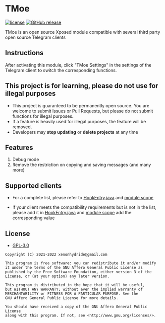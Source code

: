 # TMoe

[![license](https://img.shields.io/github/license/cinit/TMoe.svg)](https://www.gnu.org/licenses/gpl-3.0.html)
[![GitHub release](https://img.shields.io/github/release/cinit/TMoe.svg)](https://github.com/cinit/TMoe/releases/latest)

TMoe is an open source Xposed module compatible with several third party open source Telegram clients

## Instructions

After activating this module, click "TMoe Settings" in the settings of the Telegram client to switch the corresponding functions.

## This project is for learning, please do not use for illegal purposes

- This project is guaranteed to be permanently open source. You are welcome to submit Issues or Pull Requests, but please do not submit functions for illegal purposes.
- If a feature is heavily used for illegal purposes, the feature will be removed.
- Developers may **stop updating** or **delete projects** at any time

## Features

1. Debug mode
2. Remove the restriction on copying and saving messages (and many more)

## Supported clients

- For a complete list, please refer to [HookEntry.java](app/src/main/java/cc/ioctl/tmoe/startup/HookEntry.java)
  and [module scope](app/src/main/res/values/arrays.xml)

- If your client meets the compatibility requirements but is not in the list, please add it in [HookEntry.java](app/src/main/java/cc/ioctl/tmoe/startup/HookEntry.java)
  and [module scope](app/src/main/res/values/arrays.xml) add the corresponding value

## License

- [GPL-3.0](https://www.gnu.org/licenses/gpl-3.0.html)

````
Copyright (C) 2021-2022 xenonhydride@gmail.com

This program is free software: you can redistribute it and/or modify
it under the terms of the GNU Affero General Public License as
published by the Free Software Foundation, either version 3 of the
License, or (at your option) any later version.

This program is distributed in the hope that it will be useful,
but WITHOUT ANY WARRANTY; without even the implied warranty of
MERCHANTABILITY or FITNESS FOR A PARTICULAR PURPOSE. See the
GNU Affero General Public License for more details.

You should have received a copy of the GNU Affero General Public License
along with this program. If not, see <http://www.gnu.org/licenses/>.
````
